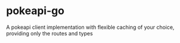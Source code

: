 # pokeapi-go
A pokeapi client implementation with flexible caching of your choice, providing only the routes and types
